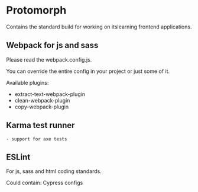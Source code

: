 Protomorph
==========

Contains the standard build for working on itslearning frontend applications.


## Webpack for js and sass

Please read the webpack.config.js.

You can override the entire config in your project or just some of it.

Available plugins:
- extract-text-webpack-plugin
- clean-webpack-plugin
- copy-webpack-plugin

## Karma test runner
    - support for axe tests

## ESLint
For js, sass and html coding standards.

Could contain:
Cypress configs
